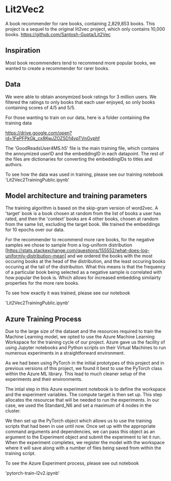 # Lit2Vec2

A book recommender for rare books, containing 2,829,853 books. This project is a sequel to the original lit2vec project, which only contains 10,000 books. https://github.com/Santosh-Gupta/Lit2Vec

## Inspiration

Most book recommenders tend to recommend more popular books, we wanted to create a recommender for rarer books. 

## Data

We were able to obtain anonymized book ratings for 3 million users. We filtered the ratings to only books that each user enjoyed, so only books containing scores of 4/5 and 5/5.

For those wanting to train on our data, here is a folder containing the training data

https://drive.google.com/open?id=1FePFPkGk_cx8KwJZOZ5D14vpTVnGyphf

The 'GoodReadsUser4MS.h5' file is the main training file, which contains the annoymized userID and the embeddingID in each datapoint. The rest of the files are dictionaries for converting the embeddingIDs to titles and authors. 

To see how the data was used in training, please see our training notebook 'Lit2Vec2TrainingPublic.ipynb'

## Model architecture and training parameters

The training algorithm is based on the skip-gram version of word2vec. A 'target' book is a book chosen at random from the list of books a user has rated, and then the 'context' books are 4 other books, chosen at random from the same list, excluding the target book. We trained the embeddings for 10 epochs over our data. 

For the recommender to recommend more rare books, for the negative samples we chose to sample from a log-uniform distribution [https://stats.stackexchange.com/questions/155552/what-does-log-uniformly-distribution-mean] and we ordered the books with the most occuring books at the head of the distribution, and the least occuring books occuring at the tail of the distribution. What this means is that the frequency of a particular book being selected as a negative sample is correlated with how popular the book is. Which allows for increased embedding similairty properties for the more rare books. 

To see how exactly it was trained, please see our notebook

'Lit2Vec2TrainingPublic.ipynb'

## Azure Training Process

Due to the large size of the dataset and the resources required to train the Machine Learning model, we opted to use the Azure Machine Learning Workspace for the training cycle of our project. Azure gave us the facility of using Jupyter notebooks and Python scripts on their Virtual Machines to run numerous experiments in a straightforward environment.

As we had been using PyTorch in the initial prototypes of this project and in previous versions of this project, we found it best to use the PyTorch class within the Azure ML library. This lead to much cleaner setup of the experiments and their environments.

The intial step in this Azure experiment notebook is to define the workspace and the experiment variables. The compute target is then set up. This step allocates the resourcse that will be needed to run the experiments. In our case, we used the Standard_N6 and set a maximum of 4 nodes in the cluster.

We then set up the PyTorch object which allows us to use the training scripts that had been in use until now. Once set up with the appropriate command arguments and dependencies, we can pass this object as an argument to the Experiment object and submit the experiment to let it run. When the experiment completes, we register the model with the workspace where it will save along with a number of files being saved from within the training script. 

To see the Azure Experiment process, please see out notebook

'pytorch-train-l2v2.ipynb'
